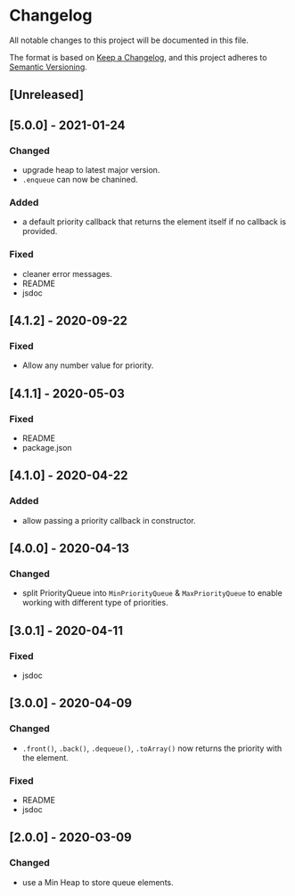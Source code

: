 # Changelog
All notable changes to this project will be documented in this file.

The format is based on [Keep a Changelog](https://keepachangelog.com/en/1.0.0/),
and this project adheres to [Semantic Versioning](https://semver.org/spec/v2.0.0.html).

## [Unreleased]

## [5.0.0] - 2021-01-24
### Changed
- upgrade heap to latest major version.
- `.enqueue` can now be chanined.

### Added
- a default priority callback that returns the element itself if no callback is provided.

### Fixed
- cleaner error messages.
- README
- jsdoc

## [4.1.2] - 2020-09-22
### Fixed
- Allow any number value for priority.

## [4.1.1] - 2020-05-03
### Fixed
- README
- package.json

## [4.1.0] - 2020-04-22
### Added
- allow passing a priority callback in constructor.

## [4.0.0] - 2020-04-13
### Changed
- split PriorityQueue into `MinPriorityQueue` & `MaxPriorityQueue` to enable working with different type of priorities.

## [3.0.1] - 2020-04-11
### Fixed
- jsdoc

## [3.0.0] - 2020-04-09
### Changed
- `.front()`, `.back()`, `.dequeue()`, `.toArray()` now returns the priority with the element. 

### Fixed
- README
- jsdoc

## [2.0.0] - 2020-03-09
### Changed
- use a Min Heap to store queue elements.
